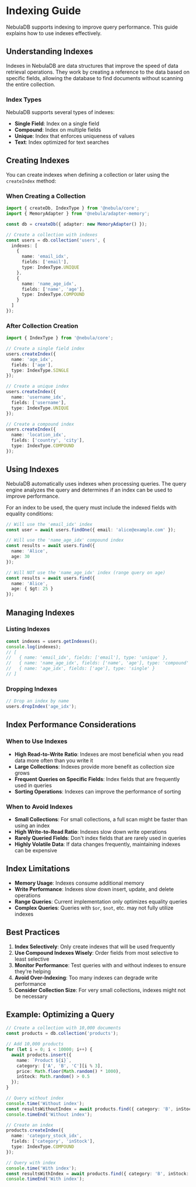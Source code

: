 # Indexing Guide

NebulaDB supports indexing to improve query performance. This guide explains how to use indexes effectively.

## Understanding Indexes

Indexes in NebulaDB are data structures that improve the speed of data retrieval operations. They work by creating a reference to the data based on specific fields, allowing the database to find documents without scanning the entire collection.

### Index Types

NebulaDB supports several types of indexes:

- **Single Field**: Index on a single field
- **Compound**: Index on multiple fields
- **Unique**: Index that enforces uniqueness of values
- **Text**: Index optimized for text searches

## Creating Indexes

You can create indexes when defining a collection or later using the `createIndex` method:

### When Creating a Collection

```typescript
import { createDb, IndexType } from '@nebula/core';
import { MemoryAdapter } from '@nebula/adapter-memory';

const db = createDb({ adapter: new MemoryAdapter() });

// Create a collection with indexes
const users = db.collection('users', {
  indexes: [
    {
      name: 'email_idx',
      fields: ['email'],
      type: IndexType.UNIQUE
    },
    {
      name: 'name_age_idx',
      fields: ['name', 'age'],
      type: IndexType.COMPOUND
    }
  ]
});
```

### After Collection Creation

```typescript
import { IndexType } from '@nebula/core';

// Create a single field index
users.createIndex({
  name: 'age_idx',
  fields: ['age'],
  type: IndexType.SINGLE
});

// Create a unique index
users.createIndex({
  name: 'username_idx',
  fields: ['username'],
  type: IndexType.UNIQUE
});

// Create a compound index
users.createIndex({
  name: 'location_idx',
  fields: ['country', 'city'],
  type: IndexType.COMPOUND
});
```

## Using Indexes

NebulaDB automatically uses indexes when processing queries. The query engine analyzes the query and determines if an index can be used to improve performance.

For an index to be used, the query must include the indexed fields with equality conditions:

```typescript
// Will use the 'email_idx' index
const user = await users.findOne({ email: 'alice@example.com' });

// Will use the 'name_age_idx' compound index
const results = await users.find({ 
  name: 'Alice', 
  age: 30 
});

// Will NOT use the 'name_age_idx' index (range query on age)
const results = await users.find({ 
  name: 'Alice', 
  age: { $gt: 25 } 
});
```

## Managing Indexes

### Listing Indexes

```typescript
const indexes = users.getIndexes();
console.log(indexes);
// [
//   { name: 'email_idx', fields: ['email'], type: 'unique' },
//   { name: 'name_age_idx', fields: ['name', 'age'], type: 'compound' },
//   { name: 'age_idx', fields: ['age'], type: 'single' }
// ]
```

### Dropping Indexes

```typescript
// Drop an index by name
users.dropIndex('age_idx');
```

## Index Performance Considerations

### When to Use Indexes

- **High Read-to-Write Ratio**: Indexes are most beneficial when you read data more often than you write it
- **Large Collections**: Indexes provide more benefit as collection size grows
- **Frequent Queries on Specific Fields**: Index fields that are frequently used in queries
- **Sorting Operations**: Indexes can improve the performance of sorting

### When to Avoid Indexes

- **Small Collections**: For small collections, a full scan might be faster than using an index
- **High Write-to-Read Ratio**: Indexes slow down write operations
- **Rarely Queried Fields**: Don't index fields that are rarely used in queries
- **Highly Volatile Data**: If data changes frequently, maintaining indexes can be expensive

## Index Limitations

- **Memory Usage**: Indexes consume additional memory
- **Write Performance**: Indexes slow down insert, update, and delete operations
- **Range Queries**: Current implementation only optimizes equality queries
- **Complex Queries**: Queries with `$or`, `$not`, etc. may not fully utilize indexes

## Best Practices

1. **Index Selectively**: Only create indexes that will be used frequently
2. **Use Compound Indexes Wisely**: Order fields from most selective to least selective
3. **Monitor Performance**: Test queries with and without indexes to ensure they're helping
4. **Avoid Over-Indexing**: Too many indexes can degrade write performance
5. **Consider Collection Size**: For very small collections, indexes might not be necessary

## Example: Optimizing a Query

```typescript
// Create a collection with 10,000 documents
const products = db.collection('products');

// Add 10,000 products
for (let i = 0; i < 10000; i++) {
  await products.insert({
    name: `Product ${i}`,
    category: ['A', 'B', 'C'][i % 3],
    price: Math.floor(Math.random() * 1000),
    inStock: Math.random() > 0.5
  });
}

// Query without index
console.time('Without index');
const resultsWithoutIndex = await products.find({ category: 'B', inStock: true });
console.timeEnd('Without index');

// Create an index
products.createIndex({
  name: 'category_stock_idx',
  fields: ['category', 'inStock'],
  type: IndexType.COMPOUND
});

// Query with index
console.time('With index');
const resultsWithIndex = await products.find({ category: 'B', inStock: true });
console.timeEnd('With index');
```
